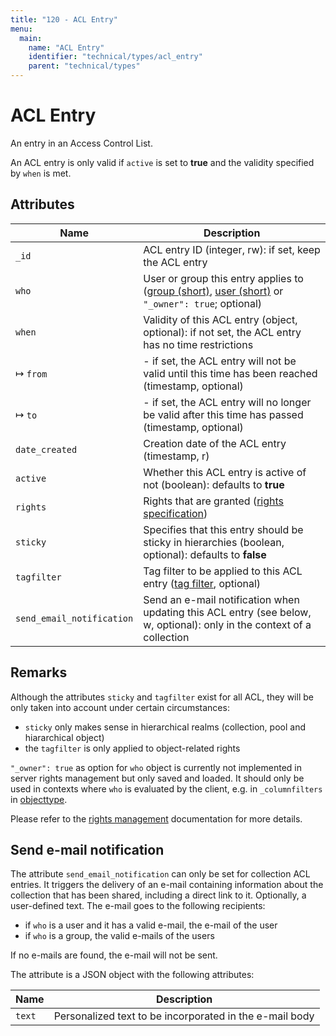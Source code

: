 ```yaml
---
title: "120 - ACL Entry"
menu:
  main:
    name: "ACL Entry"
    identifier: "technical/types/acl_entry"
    parent: "technical/types"
---
```

# ACL Entry

An entry in an Access Control List.

An ACL entry is only valid if `active` is set to **true** and the validity specified by `when` is met.

## Attributes

| Name                      | Description                                                                                               |
|---------------------------|-----------------------------------------------------------------------------------------------------------|
| `_id`                     | ACL entry ID (integer, rw): if set, keep the ACL entry                                                    |
| `who`                     | User or group this entry applies to ([group (short)](/en/technical/types/group), [user (short)](/en/technical/types/user) or `"_owner": true`; optional) |
| `when`                    | Validity of this ACL entry (object, optional): if not set, the ACL entry has no time restrictions |
| &#8614; `from`            | - if set, the ACL entry will not be valid until this time has been reached (timestamp, optional) |
| &#8614; `to`              | - if set, the ACL entry will no longer be valid after this time has passed (timestamp, optional) |
| `date_created`            | Creation date of the ACL entry (timestamp, r) |
| `active`                  | Whether this ACL entry is active of not (boolean): defaults to **true** |
| `rights`                  | Rights that are granted ([rights specification](/en/technical/types/right)) |
| `sticky`                  | Specifies that this entry should be sticky in hierarchies (boolean, optional): defaults to **false** |
| `tagfilter`               | Tag filter to be applied to this ACL entry ([tag filter](/en/technical/types/tag_filter), optional) |
| `send_email_notification` | Send an e-mail notification when updating this ACL entry (see below, w, optional): only in the context of a collection |

## Remarks

Although the attributes `sticky` and `tagfilter` exist for all ACL, they will be only taken into account under certain circumstances:

- `sticky` only makes sense in hierarchical realms (collection, pool and hiararchical object)
- the `tagfilter` is only applied to object-related rights

`"_owner": true` as option for `who` object is currently not implemented in server rights management but only saved and loaded. It should only be used in contexts where `who` is evaluated by the client, e.g. in `_columnfilters` in [objecttype](../objecttype).

Please refer to the [rights management](/en/technical/rightsmanagement) documentation for more details.

## Send e-mail notification

The attribute `send_email_notification` can only be set for collection ACL entries.
It triggers the delivery of an e-mail containing information about the
collection that has been shared, including a direct link to it.
Optionally, a user-defined text. The e-mail goes to the following recipients:

- if `who` is a user and it has a valid e-mail, the e-mail of the user
- if `who` is a group, the valid e-mails of the users

If no e-mails are found, the e-mail will not be sent.

The attribute is a JSON object with the following attributes:

| Name   | Description                                             |
|--------|---------------------------------------------------------|
| `text` | Personalized text to be incorporated in the e-mail body |

